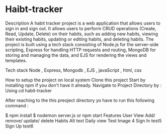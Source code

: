 # Haibt-tracker

Description
A habit tracker project is a web application that allows users to sign in and sign out. It allows users to perform CRUD operations (Create, Read, Update, Delete) on their habits, such as adding new habits, viewing their existing habits, updating or editing habits, and deleting habits. The project is built using a tech stack consisting of Node.js for the server-side scripting, Express for handling HTTP requests and routing, MongoDB for storing and managing the data, and EJS for rendering the views and templates.

Tech stack
Node , Express, Mongodb , EJS , javaScript , html, css

How to setup the project on local system
Clone this project
Start by installing npm if you don't have it already.
Navigate to Project Directory by : Using
cd habit-tracker

After reaching to the this preoject directory yo have to run this following command :

$ npm install
$ nodemon server.js or npm start
Features
User View Add/ remove/ update/ delete Habits Alt text
Daily view Test Image 4
Sign In test5
Sign Up test6
